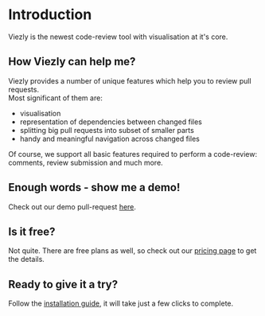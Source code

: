 # Introduction

Viezly is the newest code-review tool with visualisation at it's core.

## How Viezly can help me?

Viezly provides a number of unique features which help you to review pull requests.  
Most significant of them are:
- visualisation 
- representation of dependencies between changed files
- splitting big pull requests into subset of smaller parts 
- handy and meaningful navigation across changed files

Of course, we support all basic features required to perform a code-review: comments, review submission and much more.

## Enough words - show me a demo!

Check out our demo pull-request [here](https://github.com/viezly/js-demo/pull/1).

## Is it free?

Not quite. There are free plans as well, so check out our [pricing page](pricing.md) to get the details.

## Ready to give it a try?

Follow the [installation guide](installation.md), it will take just a few clicks to complete.

